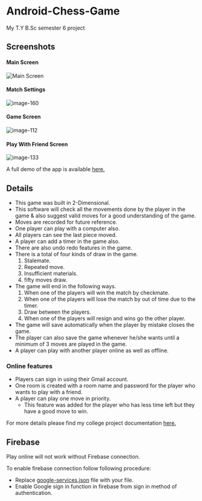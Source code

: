 # Android-Chess-Game
My T.Y B.Sc semester 6 project

## Screenshots

#### Main Screen
 ![Main Screen](https://user-images.githubusercontent.com/103325822/207079997-999928f4-516c-40c9-8b83-1ee5fce34b49.jpg)

#### Match Settings 
![image-160](https://user-images.githubusercontent.com/103325822/207081812-511ea193-1657-4ba2-a417-d9092217a936.jpg)

#### Game Screen
![image-112](https://user-images.githubusercontent.com/103325822/207081287-f2744f11-1eb2-4c42-bf97-4087299110eb.jpg)

#### Play With Friend Screen
![image-133](https://user-images.githubusercontent.com/103325822/207083143-04aa47aa-002f-4df6-bcd8-d3ccfe0c2555.jpg)

A full demo of the app is available [here.](https://drive.google.com/file/d/1j1EAnUxVJeEeLa8wYh7tTzymF7V_Hbsj/view?usp=share_link)

## Details

- This game was built in 2-Dimensional.
- This software will check all the movements done by the 
player in the game & also suggest valid moves for a good understanding of the game.
- Moves are recorded for future reference.
- One player can play with a computer also.
- All players can see the last piece moved.
- A player can add a timer in the game also.
- There are also undo redo features in the game.
- There is a total of four kinds of draw in the game.
  1. Stalemate.
  2. Repeated move.
  3. Insufficient materials.
  4. fifty moves draw.
- The game will end in the following ways.
  1. When one of the players will win the match by 
  checkmate.
  2. When one of the players will lose the match by out of 
  time due to the timer.
  3. Draw between the players.
  4. When one of the players will resign and wins go the 
  other player.
- The game will save automatically when the player by mistake closes 
the game.
- The player can also save the game whenever he/she wants until 
a minimum of 3 moves are played in the game.
- A player can play with another player online as well as 
offline.

### Online features

- Players can sign in using their Gmail account.
- One room is created with a room name and password for the player who wants to play with a friend.
- A player can play one move in priority.
  * This feature was added for the player who has less time left but they have a good move to win.

For more details please find my college project documentation [here.](https://drive.google.com/file/d/1ZZenRa138_Z-R4udcf-Nk1pvGKb48q8u/view?usp=share_link)

## Firebase

Play online will not work without Firebase connection.

To enable firebase connection follow following procedure:
- Replace [google-services.json](app/google-services.json) file with your file.
- Enable Google sign in function in firebase from sign in method of authentication. 
